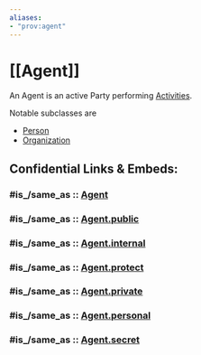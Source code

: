 ```yaml
---
aliases:
- "prov:agent"
---
```


# [[Agent]] 

An Agent is an active Party performing [Activities](Activity.md). 

Notable subclasses are 
- [Person](Agent/Person.md) 
- [Organization](Agent/Organization.md)


## Confidential Links & Embeds: 

### #is_/same_as :: [Agent](Agent.md) 

### #is_/same_as :: [Agent.public](/_public/schema-org/Class/is_a_/Agent.public.md) 

### #is_/same_as :: [Agent.internal](/_internal/schema-org/Class/is_a_/Agent.internal.md) 

### #is_/same_as :: [Agent.protect](/_protect/schema-org/Class/is_a_/Agent.protect.md) 

### #is_/same_as :: [Agent.private](/_private/schema-org/Class/is_a_/Agent.private.md) 

### #is_/same_as :: [Agent.personal](/_personal/schema-org/Class/is_a_/Agent.personal.md) 

### #is_/same_as :: [Agent.secret](/_secret/schema-org/Class/is_a_/Agent.secret.md)


